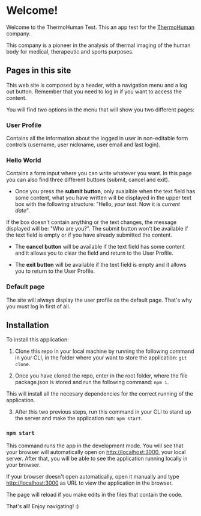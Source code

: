 # Welcome!

Welcome to the ThermoHuman Test. This an app test for the [ThermoHuman](https://thermohuman.com/es/) company.

This company is a pioneer in the analysis of thermal imaging of the human body for medical, therapeutic and sports purposes.

## Pages in this site

This web site is composed by a header, with a navigation menu and a log out button. Remember that you need to log in if you want to access the content.

You will find two options in the menu that will show you two different pages:

### User Profile

Contains all the information about the logged in user in non-editable form controls (username, user nickname, user email and last login). 

### Hello World

Contains a form input where you can write whatever you want. In this page you can also find three different buttons (submit, cancel and exit). 

- Once you press the **submit button**, only avaialble when the text field has some content, what you have written will be displayed in the upper text box with the following structure: "Hello, _your text_. Now it is _current date_".

If the box doesn't contain anything or the text changes, the message displayed will be: "Who are you?". The submit button won't be available if the text field is empty or if you have already submitted the content.

- The **cancel button** will be available if the text field has some content and it allows you to clear the field and return to the User Profile.

- The **exit button** will be available if the text field is empty and it allows you to return to the User Profile.

### Default page

The site will always display the user profile as the default page. That's why you must log in first of all.

## Installation

To install this application:

1. Clone this repo in your local machine by running the following command in your CLI, in the folder where your want to store the application: `git clone`.

2. Once you have cloned the repo, enter in the root folder, where the file package.json is stored and run the following command: `npm i`.

This will install all the necesary dependencies for the correct running of the application.

3. After this two previous steps, run this command in your CLI to stand up the server and make the application run: `npm start`.

### `npm start`

This command runs the app in the development mode. You will see that your browser will automatically open on [http://localhost:3000](http://localhost:3000), your local server. After that, you will be able to see the application running locally in your browser. 

If your browser doesn't open automatically, open it manually and type [http://localhost:3000](http://localhost:3000) as URL to view the application in the browser.

The page will reload if you make edits in the files that contain the code.

That's all! Enjoy navigating! :)
